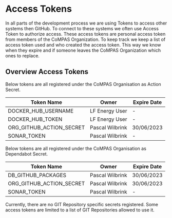 # Access Tokens

In all parts of the development process we are using Tokens to access other systems then GitHub. To connect to these
systems we often use Access Token to authorize access. These access tokens are personal access token from members of
the CoMPAS Organization. To keep track we keep a list of access token used and who created the access token. This way 
we know when they expire and if someone leaves the CoMPAS Organization which ones to replace.

## Overview Access Tokens

Below tokens are all registered under the CoMPAS Organisation as Action Secret.

| Token Name               | Owner           | Expire Date |
|--------------------------|-----------------|-------------|
| DOCKER_HUB_USERNAME      | LF Energy User  | -           |
| DOCKER_HUB_TOKEN         | LF Energy User  | -           |
| ORG_GITHUB_ACTION_SECRET | Pascal Wilbrink | 30/06/2023  |
| SONAR_TOKEN              | Pascal Wilbrink | -           |

Below tokens are all registered under the CoMPAS Organisation as Dependabot Secret.

| Token Name               | Owner           | Expire Date |
|--------------------------|-----------------|-------------|
| DB_GITHUB_PACKAGES       | Pascal Wilbrink | 30/06/2023  |
| ORG_GITHUB_ACTION_SECRET | Pascal Wilbrink | 30/06/2023  |
| SONAR_TOKEN              | Pascal Wilbrink | -           |

Currently, there are no GIT Repository specific secrets registered. Some access tokens are limited to a list of GIT 
Repositories allowed to use it.
